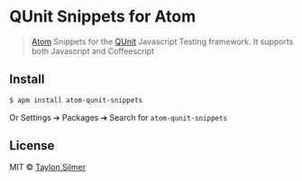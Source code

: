 # QUnit Snippets for Atom

> [Atom](https://atom.io) Snippets for the [QUnit](https://qunitjs.com/) Javascript Testing framework.
> It supports both Javascript and Coffeescript

## Install

```bash
$ apm install atom-qunit-snippets
```

Or Settings ➔ Packages ➔ Search for `atom-qunit-snippets`

## License

MIT © [Taylon Silmer](https://github.com/taylon)
